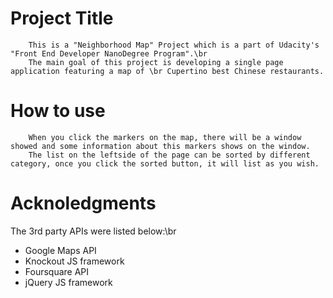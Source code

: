 Project Title
============
		This is a "Neighborhood Map" Project which is a part of Udacity's "Front End Developer NanoDegree Program".\br
		The main goal of this project is developing a single page application featuring a map of \br Cupertino best Chinese restaurants. 

How to use
========
		When you click the markers on the map, there will be a window showed and some information about this markers shows on the window.
		The list on the leftside of the page can be sorted by different category, once you click the sorted button, it will list as you wish.
Acknoledgments
=============
The 3rd party APIs were listed below:\br
* Google Maps API
* Knockout JS framework
* Foursquare API
* jQuery JS framework

